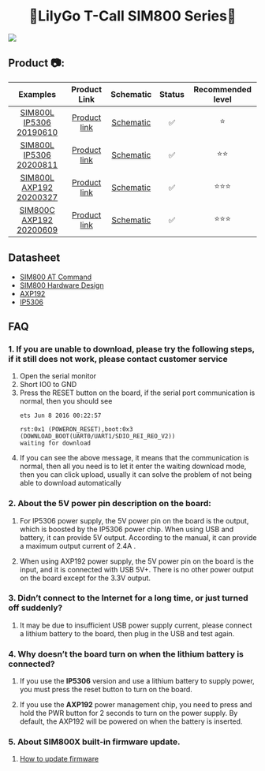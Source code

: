 
<h1 align = "center">🌟LilyGo T-Call SIM800 Series🌟</h1>

![](image/Product.jpg)

<h2 align = "left">Product 📷:</h2>

|                      Examples                      |                           Product  Link                            |                          Schematic                          | Status | Recommended level |
| :------------------------------------------------: | :----------------------------------------------------------------: | :---------------------------------------------------------: | :----: | :---------------: |
| [SIM800L IP5306 20190610](./doc/SIM800L_IP5306.MD) |  [Product link](https://www.aliexpress.com/item/33045221960.html)  | [Schematic](./schematic/LilyGo-SIM800L-IP5306-20190610.pdf) |   ✅    |         ⭐         |
| [SIM800L IP5306 20200811](./doc/SIM800L_IP5306.MD) | [Product link](https://www.aliexpress.com/item/4000959701330.html) | [Schematic](./schematic/LilyGo-SIM800L-IP5306-20200811.pdf) |   ✅    |        ⭐⭐         |
| [SIM800L AXP192 20200327](./doc/SIM800L_AXP192.MD) | [Product link](https://www.aliexpress.com/item/4000959701330.html) |  [Schematic](./schematic/LilyGo-SIM800L-PMU-20200409.pdf)   |   ✅    |        ⭐⭐⭐        |
| [SIM800C AXP192 20200609](./doc/SIM800C_AXP192.MD) | [Product link](https://www.aliexpress.com/item/4001274909689.html) |    [Schematic](./schematic/LilyGo-SIM800C-20200630.pdf)     |   ✅    |        ⭐⭐⭐        |

## Datasheet
- [SIM800 AT Command](./datasheet/sim800_series_at_command_manual_v1.01.pdf)
- [SIM800 Hardware Design](./datasheet/SIM800_Hardware%20Design_V1.08.pdf)
- [AXP192](http://www.x-powers.com/en.php/Info/product_detail/article_id/29)
- [IP5306](./datasheet/IP5306%20REG%20V1.4.pdf)


## FAQ

### 1. If you are unable to download, please try the following steps, if it still does not work, please contact customer service
1. Open the serial monitor
2. Short IO0 to GND
3. Press the RESET button on the board, if the serial port communication is normal, then you should see
    ```
    ets Jun 8 2016 00:22:57

    rst:0x1 (POWERON_RESET),boot:0x3 (DOWNLOAD_BOOT(UART0/UART1/SDIO_REI_REO_V2))
    waiting for download
    ```
4. If you can see the above message, it means that the communication is normal, then all you need is to let it enter the waiting download mode, then you can click upload, usually it can solve the problem of not being able to download automatically

### 2. About the 5V power pin description on the board:

1. For IP5306 power supply, the 5V power pin on the board is the output, which is boosted by the IP5306 power chip. When using USB and battery, it can provide 5V output. According to the manual, it can provide a maximum output current of 2.4A .

2. When using AXP192 power supply, the 5V power pin on the board is the input, and it is connected with USB 5V+. There is no other power output on the board except for the 3.3V output.


### 3. Didn’t connect to the Internet for a long time, or just turned off suddenly?
 
1. It may be due to insufficient USB power supply current, please connect a lithium battery to the board, then plug in the USB and test again.


### 4. Why doesn’t the board turn on when the lithium battery is connected? 

1. If you use the **IP5306** version and use a lithium battery to supply power, you must press the reset button to turn on the board. 

2. If you use the **AXP192** power management chip, you need to press and hold the PWR button for 2 seconds to turn on the power supply. By default, the AXP192 will be powered on when the battery is inserted. 


### 5. About SIM800X built-in firmware update.

1. [How to update firmware](doc/How%20to%20update%20firmware.md)
